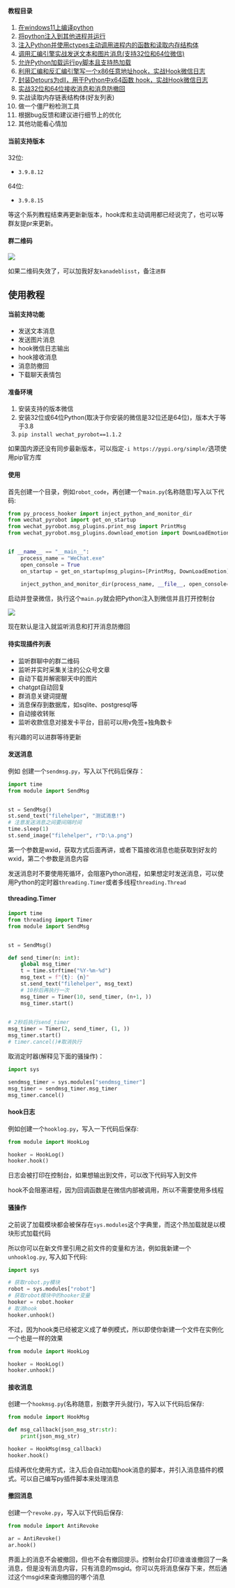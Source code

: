 #### 教程目录

1. [在windows11上编译python](https://mp.weixin.qq.com/s/nJq8XX203Wc_gwT5hSWYZA)
2. [将python注入到其他进程并运行](https://mp.weixin.qq.com/s/gvV9GRQZbvxHQSjfDieiqw)
3. [注入Python并使用ctypes主动调用进程内的函数和读取内存结构体](https://mp.weixin.qq.com/s/Dy8-nJPoXJp9_ZrrwOrC0w)
4. [调用汇编引擎实战发送文本和图片消息(支持32位和64位微信)](https://mp.weixin.qq.com/s/PJZDf5937SsncGU-RhZ3tA)
5. [允许Python加载运行py脚本且支持热加载](https://mp.weixin.qq.com/s/FWW1FecRo_yAhh9eLScAoA)
6. [利用汇编和反汇编引擎写一个x86任意地址hook，实战Hook微信日志](https://mp.weixin.qq.com/s/gAVt731tfOiS5o7U1b3haQ)
7. [封装Detours为dll，用于Python中x64函数 hook，实战Hook微信日志](https://mp.weixin.qq.com/s/wbsjxv7Zt67pMi5ZYD0cfQ)
8. [实战32位和64位接收消息和消息防撤回](https://mp.weixin.qq.com/s/UUO27gRLdIKzTlaSuwiV0w)
9. 实战读取内存链表结构体(好友列表)
10. 做一个僵尸粉检测工具
11. 根据bug反馈和建议进行细节上的优化
12. 其他功能看心情加

#### 当前支持版本

32位:
- `3.9.8.12`

64位:
- `3.9.8.15`

等这个系列教程结束再更新新版本，hook库和主动调用都已经说完了，也可以等群友提pr来更新。

#### 群二维码

![](http://cdn.ikanade.cn/room_qrcode_20240122.jpg)

如果二维码失效了，可以加我好友`kanadeblisst`，备注`进群`

## 使用教程

#### 当前支持功能

- 发送文本消息
- 发送图片消息
- hook微信日志输出
- hook接收消息
- 消息防撤回
- 下载聊天表情包

#### 准备环境

1. 安装支持的版本微信
2. 安装32位或64位Python(取决于你安装的微信是32位还是64位)，版本大于等于3.8
3. `pip install wechat_pyrobot==1.1.2`

如果国内源还没有同步最新版本，可以指定`-i https://pypi.org/simple/`选项使用pip官方库

#### 使用

首先创建一个目录，例如`robot_code`，再创建一个`main.py`(名称随意)写入以下代码:
```python
from py_process_hooker import inject_python_and_monitor_dir
from wechat_pyrobot import get_on_startup
from wechat_pyrobot.msg_plugins.print_msg import PrintMsg
from wechat_pyrobot.msg_plugins.download_emotion import DownLoadEmotion


if __name__ == "__main__":
    process_name = "WeChat.exe"
    open_console = True
    on_startup = get_on_startup(msg_plugins=[PrintMsg, DownLoadEmotion])
    
    inject_python_and_monitor_dir(process_name, __file__, open_console=open_console, on_startup=on_startup)
```

启动并登录微信，执行这个`main.py`就会把Python注入到微信并且打开控制台

![](http://cdn.ikanade.cn/20231217113557.png)

现在默认是注入就监听消息和打开消息防撤回

#### 待实现插件列表

- 监听群聊中的群二维码
- 监听并实时采集关注的公众号文章
- 自动下载并解密聊天中的图片
- chatgpt自动回复
- 群消息关键词提醒
- 消息保存到数据库，如sqlite、postgresql等
- 自动接收转账
- 监听收款信息对接发卡平台，目前可以用v免签+独角数卡

有兴趣的可以进群等待更新

#### 发送消息

例如 创建一个`sendmsg.py`，写入以下代码后保存：
```python
import time
from module import SendMsg


st = SendMsg()
st.send_text("filehelper", "测试消息!")
# 注意发送消息之间要间隔时间
time.sleep(1)
st.send_image("filehelper", r"D:\a.png")
```

第一个参数是wxid，获取方式后面再讲，或者下篇接收消息也能获取到好友的wxid，第二个参数是消息内容

发送消息时不要使用死循环，会阻塞Python进程，如果想定时发送消息，可以使用Python的定时器`threading.Timer`或者多线程`threading.Thread`

#### threading.Timer
```python
import time
from threading import Timer
from module import SendMsg


st = SendMsg()

def send_timer(n: int):
    global msg_timer
    t = time.strftime("%Y-%m-%d")
    msg_text = f"{t}: {n}"
    st.send_text("filehelper", msg_text)
    # 10秒后再执行一次
    msg_timer = Timer(10, send_timer, (n+1, ))
    msg_timer.start()
 

# 2秒后执行send_timer
msg_timer = Timer(2, send_timer, (1, ))
msg_timer.start()
# timer.cancel()#取消执行
```
取消定时器(解释见下面的骚操作)：
```python
import sys

sendmsg_timer = sys.modules["sendmsg_timer"]
msg_timer = sendmsg_timer.msg_timer
msg_timer.cancel()
```

#### hook日志

例如创建一个`hooklog.py`，写入一下代码后保存:
```python
from module import HookLog

hooker = HookLog()
hooker.hook() 
```

日志会被打印在控制台，如果想输出到文件，可以改下代码写入到文件

hook不会阻塞进程，因为回调函数是在微信内部被调用，所以不需要使用多线程

#### 骚操作

之前说了加载模块都会被保存在`sys.modules`这个字典里，而这个热加载就是以模块形式加载代码

所以你可以在新文件里引用之前文件的变量和方法，例如我新建一个`unhooklog.py`, 写入如下代码:
```python
import sys

# 获取robot.py模块
robot = sys.modules["robot"]
# 获取robot模块中的hooker变量
hooker = robot.hooker
# 取消hook
hooker.unhook()
```
不过，因为hook类已经被定义成了单例模式，所以即使你新建一个文件在实例化一个也是一样的效果
```python
from module import HookLog

hooker = HookLog()
hooker.unhook() 
```

#### 接收消息

创建一个`hookmsg.py`(名称随意，别数字开头就行)，写入以下代码后保存:
```python
from module import HookMsg

def msg_callback(json_msg_str:str):
    print(json_msg_str)

hooker = HookMsg(msg_callback)
hooker.hook() 
```

后续再优化使用方式，注入后会自动加载hook消息的脚本，并引入消息插件的模式。可以自己编写py插件脚本来处理消息

#### 撤回消息

创建一个`revoke.py`，写入以下代码后保存:
```python
from module import AntiRevoke

ar = AntiRevoke()
ar.hook()
```

界面上的消息不会被撤回，但也不会有撤回提示。控制台会打印谁谁谁撤回了一条消息，但是没有消息内容，只有消息的msgid。你可以先将消息保存下来，然后通过这个msgid来查询撤回的哪个消息

